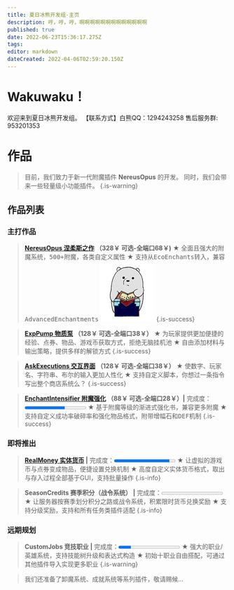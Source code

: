 ```yaml
---
title: 夏日冰熊开发组-主页
description: 哼，哼，哼，啊啊啊啊啊啊啊啊啊啊啊啊啊
published: true
date: 2022-06-23T15:36:17.275Z
tags: 
editor: markdown
dateCreated: 2022-04-06T02:59:20.150Z
---
```


# Wakuwaku！
欢迎来到夏日冰熊开发组。
【联系方式】白熊QQ：1294243258 售后服务群: 953201353


# 作品
> 目前，我们致力于新一代附魔插件 **NereusOpus** 的开发。
> 同时，我们会带来一些轻量级小功能插件。
{.is-warning}
## 作品列表
### 主打作品
> **[NereusOpus 涅柔斯之作](/NereusOpus-涅柔斯之作/涅柔斯之作-插件简介) （328￥ 可选-全端口68￥)**
★ <samp>全面且强大的附魔系统，500+附魔，各类自定义属性</samp>
★ <samp>支持从EcoEnchants转入，兼容AdvancedEnchantments</samp>
<img class="icon" src="/nereusopus/nereusopus_logo-小.png"></a>
{.is-success}

> **[ExpPump 物质泵](/ExpPump-物质泵/物质泵) （128￥ 可选-全端口38￥）**
★ <samp>为玩家提供更加便捷的经验、点券、物品、游戏币获取方式，拒绝无脑挂机池</samp>
★ <samp>自由添加材料与输出策略，提供多样的解锁方式</samp>
{.is-success}

> **[AskExecutions 交互界面](/AskExecutions-交互界面/交互界面-插件简介) （128￥ 可选-全端口38￥）**
★ <samp>使数字、玩家名、字符串、布尔的输入更加人性化</samp>
★ <samp>支持自定义脚本，你想过一条指令写出整个商店系统么？</samp>
{.is-success}

> **[EnchantIntensifier 附魔强化](/EnchantIntensify-附魔强化/主页) （88￥ 可选-全端口28￥）|** 完成度：<progress value="65" max="100" contenteditable="false"></progress>
★ <samp>基于附魔等级的渐进式强化书，兼容更多附魔</samp>
★ <samp>支持自定义成功率破碎率和强化物品格式，附带增幅石和DEF机制</samp>
{.is-success}
### 即将推出
> **[RealMoney 实体货币](/夏日冰熊-轻量插件集/RealMoney-实体货币) |** 完成度：<progress value="90" max="100" contenteditable="false"></progress>
★ 让虚拟的游戏币与点券变成物品，便捷设置兑换机制
★ 高度自定义实体货币格式，取出与存入过程全部基于GUI，支持批量操作
{.is-info}

> **SeasonCredits 赛季积分（战令系统） |** 完成度：<progress value="0" max="100" contenteditable="false"></progress>
★ 让服务器按赛季划分积分之路或战令系统，积累限时货币兑换奖励
★ 支持分级奖励，支持和所有任务类插件适配
{.is-info}
### 远期规划
> **CustomJobs 竞技职业 |** 完成度：<progress value="20" max="100" contenteditable="false"></progress>
★ 强大的职业/英雄系统，支持技能树升级和表达式构造
★ 初始十职业自由搭配，可通过其他插件导入实现更多职业
{.is-warning}

> 我们还准备了卸魔系统、成就系统等系列插件，敬请赐候...


